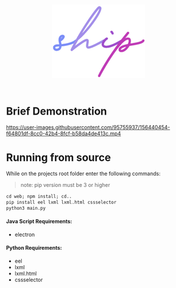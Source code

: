 <p align='center'>
<img src='assets/logo.png' width='50%'/>
</p>
<br>

# Brief Demonstration


https://user-images.githubusercontent.com/95755937/156440454-f64801df-8cc0-42b4-8fcf-b58da4de413c.mp4


# Running from source
While on the projects root folder enter the following commands:
>note: pip version must be 3 or higher

```
cd web; npm install; cd..
pip install eel lxml lxml.html cssselector
python3 main.py
```
#### Java Script Requirements:
* electron
#### Python Requirements:
* eel
* lxml
* lxml.html
* cssselector
